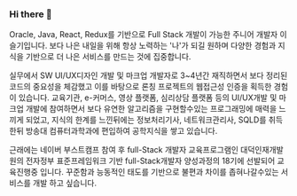 ### Hi there 👋

Oracle, Java, React, Redux를 기반으로 Full Stack 개발이 가능한 주니어 개발자 이슬기입니다.
보다 나은 내일을 위해 항상 노력하는 '나'가 되길 원하며 다양한 경험과 지식을 기반으로 더 나은 서비스를 만드는 것에 집중합니다. 

실무에서 SW UI/UX디자인 개발 및 마크업 개발자로 3~4년간 재직하면서 보다 정리된 코드의 중요성을 체감했고 이를 바탕으로 론칭 프로젝트의 웹접근성 인증을 획득한 경험이 있습니다.
교육기관, e-커머스, 영상 플랫폼, 심리상담 플랫폼 등의 UI/UX개발 및 마크업 개발에 참여하면서 보다 유연한 알고리즘을 구현할수있는 프로그래밍에 매력을 느끼게 되었고, 지식의 한계를 느낀뒤에는 정보처리기사, 네트워크관리사, SQLD를 취득한뒤 방송대 컴퓨터과학과에 편입하여 공학지식을 쌓고 있습니다.

근래에는 네이버 부스트캠프 참여 후 full-Stack 개발자 교육프로그램인 대덕인재개발원의 전자정부 표준프레임워크 기반 full-Stack개발자 양성과정의 18기에 선발되어 교육진행중 입니다.
꾸준함과 능동적인 태도를 기반으로 불편과 차이를 좁혀나갈수있는 서비스를 개발 하고 싶습니다. 


<!--
**windy9109/windy9109** is a ✨ _special_ ✨ repository because its `README.md` (this file) appears on your GitHub profile.

Here are some ideas to get you started:

- 🔭 I’m currently working on ...
- 🌱 I’m currently learning ...
- 👯 I’m looking to collaborate on ...
- 🤔 I’m looking for help with ...
- 💬 Ask me about ...
- 📫 How to reach me: ...
- 😄 Pronouns: ...
- ⚡ Fun fact: ...
-->


